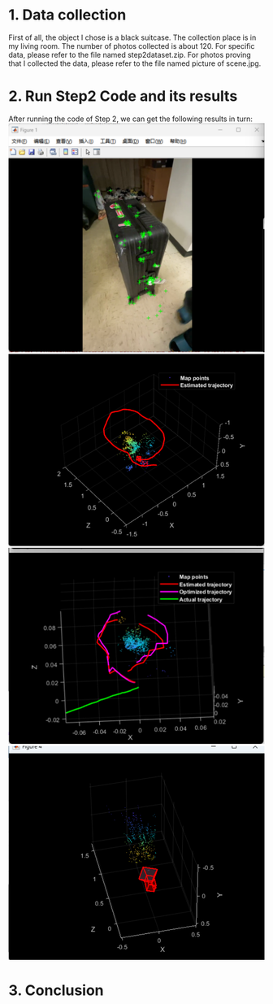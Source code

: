 # 1. Data collection
First of all, the object I chose is a black suitcase. The collection place is in my living room. The number of photos collected is about 120. 
For specific data, please refer to the file named step2dataset.zip. For photos proving that I collected the data, please refer to the file named picture of scene.jpg.
# 2. Run Step2 Code and its results
After running the code of Step 2, we can get the following results in turn:
![step2.1](https://github.com/haizicao/462-individual-project/blob/e225da320628b5b3234e98bc5d4c68e530639bb8/step2.1.png)
![step2.2](https://github.com/haizicao/462-individual-project/blob/e225da320628b5b3234e98bc5d4c68e530639bb8/step2.2.png)
![step2.3](https://github.com/haizicao/462-individual-project/blob/e225da320628b5b3234e98bc5d4c68e530639bb8/step2.3.png)
![step2.4](https://github.com/haizicao/462-individual-project/blob/e225da320628b5b3234e98bc5d4c68e530639bb8/step2.4.png)
# 3. Conclusion
